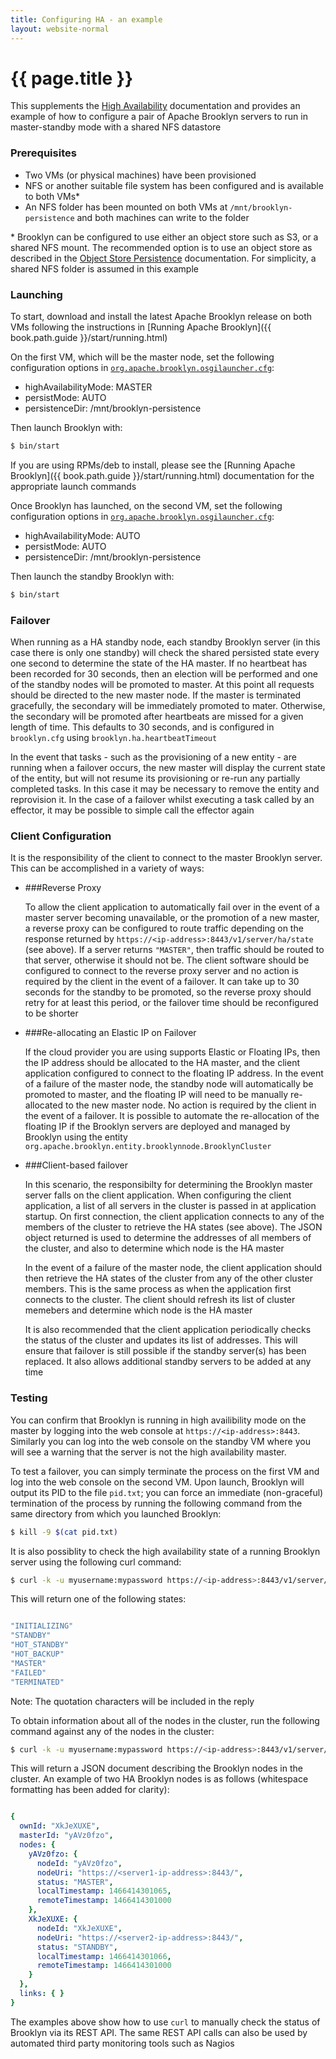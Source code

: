 ```yaml
---
title: Configuring HA - an example
layout: website-normal
---
```

# {{ page.title }}

This supplements the [High Availability](./) documentation
and provides an example of how to configure a pair of Apache Brooklyn servers to run in master-standby mode with a shared NFS datastore

### Prerequisites
- Two VMs (or physical machines) have been provisioned
- NFS or another suitable file system has been configured and is available to both VMs*
- An NFS folder has been mounted on both VMs at `/mnt/brooklyn-persistence` and both machines can write to the folder

\* Brooklyn can be configured to use either an object store such as S3, or a shared NFS mount. The recommended option is to use an object
store as described in the [Object Store Persistence](../persistence/#object-store-persistence) documentation. For simplicity, a shared NFS folder
is assumed in this example

### Launching
To start, download and install the latest Apache Brooklyn release on both VMs following the instructions in
[Running Apache Brooklyn]({{ book.path.guide }}/start/running.html)

On the first VM, which will be the master node, set the following configuration options in [`org.apache.brooklyn.osgilauncher.cfg`](../paths.html):

- highAvailabilityMode: MASTER
- persistMode: AUTO
- persistenceDir: /mnt/brooklyn-persistence

Then launch Brooklyn with:

```bash
$ bin/start
```

If you are using RPMs/deb to install, please see the [Running Apache Brooklyn]({{ book.path.guide }}/start/running.html) 
documentation for the appropriate launch commands

Once Brooklyn has launched, on the second VM, set the following configuration options in [`org.apache.brooklyn.osgilauncher.cfg`](../paths.html):

- highAvailabilityMode: AUTO
- persistMode: AUTO
- persistenceDir: /mnt/brooklyn-persistence

Then launch the standby Brooklyn with:

```bash
$ bin/start
```

### Failover
When running as a HA standby node, each standby Brooklyn server (in this case there is only one standby) will check the shared persisted state
every one second to determine the state of the HA master. If no heartbeat has been recorded for 30 seconds, then an election will be performed
and one of the standby nodes will be promoted to master. At this point all requests should be directed to the new master node.
If the master is terminated gracefully, the secondary will be immediately promoted to mater. Otherwise, the secondary will be promoted after 
heartbeats are missed for a given length of time. This defaults to 30 seconds, and is configured in `brooklyn.cfg` using 
`brooklyn.ha.heartbeatTimeout`

In the event that tasks - such as the provisioning of a new entity - are running when a failover occurs, the new master will display the current
state of the entity, but will not resume its provisioning or re-run any partially completed tasks. In this case it may be necessary
to remove the entity and reprovision it. In the case of a failover whilst executing a task called by an effector, it may be possible to simple
call the effector again

### Client Configuration
It is the responsibility of the client to connect to the master Brooklyn server. This can be accomplished in a variety of ways:

* ###Reverse Proxy

  To allow the client application to automatically fail over in the event of a master server becoming unavailable, or the promotion of a new master,
  a reverse proxy can be configured to route traffic depending on the response returned by `https://<ip-address>:8443/v1/server/ha/state` (see above).
  If a server returns `"MASTER"`, then traffic should be routed to that server, otherwise it should not be. The client software should be configured
  to connect to the reverse proxy server and no action is required by the client in the event of a failover. It can take up to 30 seconds for the
  standby to be promoted, so the reverse proxy should retry for at least this period, or the failover time should be reconfigured to be shorter

* ###Re-allocating an Elastic IP on Failover

  If the cloud provider you are using supports Elastic or Floating IPs, then the IP address should be allocated to the HA master, and the client
  application configured to connect to the floating IP address. In the event of a failure of the master node, the standby node will automatically
  be promoted to master, and the floating IP will need to be manually re-allocated to the new master node. No action is required by the client
  in the event of a failover. It is possible to automate the re-allocation of the floating IP if the Brooklyn servers are deployed and managed
  by Brooklyn using the entity `org.apache.brooklyn.entity.brooklynnode.BrooklynCluster`

* ###Client-based failover

  In this scenario, the responsibilty for determining the Brooklyn master server falls on the client application. When configuring the client
  application, a list of all servers in the cluster is passed in at application startup. On first connection, the client application connects to
  any of the members of the cluster to retrieve the HA states (see above). The JSON object returned is used to determine the addresses of all
  members of the cluster, and also to determine which node is the HA master

  In the event of a failure of the master node, the client application should then retrieve the HA states of the cluster from any of the other cluster
  members. This is the same process as when the application first connects to the cluster. The client should refresh its list of cluster memebers
  and determine which node is the HA master

  It is also recommended that the client application periodically checks the status of the cluster and updates its list of addresses. This will
  ensure that failover is still possible if the standby server(s) has been replaced. It also allows additional standby servers to be added at any
  time

### Testing
You can confirm that Brooklyn is running in high availibility mode on the master by logging into the web console at `https://<ip-address>:8443`.
Similarly you can log into the web console on the standby VM where you will see a warning that the server is not the high availability master.

To test a failover, you can simply terminate the process on the first VM and log into the web console on the second VM. Upon launch, Brooklyn will
output its PID to the file `pid.txt`; you can force an immediate (non-graceful) termination of the process by running the following command 
from the same directory from which you launched Brooklyn:

```bash
$ kill -9 $(cat pid.txt)
```

It is also possiblity to check the high availability state of a running Brooklyn server using the following curl command:

```bash
$ curl -k -u myusername:mypassword https://<ip-address>:8443/v1/server/ha/state
```

This will return one of the following states:

```bash

"INITIALIZING"
"STANDBY"
"HOT_STANDBY"
"HOT_BACKUP"
"MASTER"
"FAILED"
"TERMINATED"

```

Note: The quotation characters will be included in the reply

To obtain information about all of the nodes in the cluster, run the following command against any of the nodes in the cluster:

```bash
$ curl -k -u myusername:mypassword https://<ip-address>:8443/v1/server/ha/states
```

This will return a JSON document describing the Brooklyn nodes in the cluster. An example of two HA Brooklyn nodes is as follows (whitespace formatting has been
added for clarity):

```yaml

{
  ownId: "XkJeXUXE",
  masterId: "yAVz0fzo",
  nodes: {
    yAVz0fzo: {
      nodeId: "yAVz0fzo",
      nodeUri: "https://<server1-ip-address>:8443/",
      status: "MASTER",
      localTimestamp: 1466414301065,
      remoteTimestamp: 1466414301000
    },
    XkJeXUXE: {
      nodeId: "XkJeXUXE",
      nodeUri: "https://<server2-ip-address>:8443/",
      status: "STANDBY",
      localTimestamp: 1466414301066,
      remoteTimestamp: 1466414301000
    }
  },
  links: { }
}

```

The examples above show how to use `curl` to manually check the status of Brooklyn via its REST API. The same REST API calls can also be used by
automated third party monitoring tools such as Nagios 


